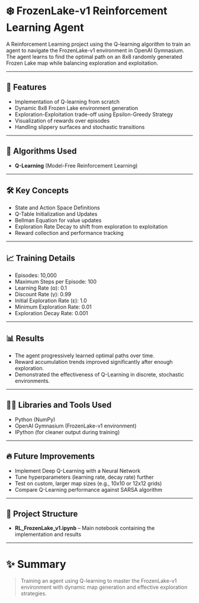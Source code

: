 # ❄️ FrozenLake-v1 Reinforcement Learning Agent

A Reinforcement Learning project using the Q-learning algorithm to train an agent to navigate the FrozenLake-v1 environment in OpenAI Gymnasium.  
The agent learns to find the optimal path on an 8x8 randomly generated Frozen Lake map while balancing exploration and exploitation.

---

## 🚀 Features
- Implementation of Q-learning from scratch
- Dynamic 8x8 Frozen Lake environment generation
- Exploration-Exploitation trade-off using Epsilon-Greedy Strategy
- Visualization of rewards over episodes
- Handling slippery surfaces and stochastic transitions

---

## 🎯 Algorithms Used
- **Q-Learning** (Model-Free Reinforcement Learning)

---

## 🛠️ Key Concepts
- State and Action Space Definitions
- Q-Table Initialization and Updates
- Bellman Equation for value updates
- Exploration Rate Decay to shift from exploration to exploitation
- Reward collection and performance tracking

---

## 📈 Training Details
- Episodes: 10,000
- Maximum Steps per Episode: 100
- Learning Rate (α): 0.1
- Discount Rate (γ): 0.99
- Initial Exploration Rate (ε): 1.0
- Minimum Exploration Rate: 0.01
- Exploration Decay Rate: 0.001

---

## 📊 Results
- The agent progressively learned optimal paths over time.
- Reward accumulation trends improved significantly after enough exploration.
- Demonstrated the effectiveness of Q-Learning in discrete, stochastic environments.

---

## 🧑‍💻 Libraries and Tools Used
- Python (NumPy)
- OpenAI Gymnasium (FrozenLake-v1 environment)
- IPython (for cleaner output during training)

---

## 🔥 Future Improvements
- Implement Deep Q-Learning with a Neural Network
- Tune hyperparameters (learning rate, decay rate) further
- Test on custom, larger map sizes (e.g., 10x10 or 12x12 grids)
- Compare Q-Learning performance against SARSA algorithm

---

## 📂 Project Structure
- **RL_FrozenLake_v1.ipynb** – Main notebook containing the implementation and results

---

# ✨ Summary
> Training an agent using Q-learning to master the FrozenLake-v1 environment with dynamic map generation and effective exploration strategies.
